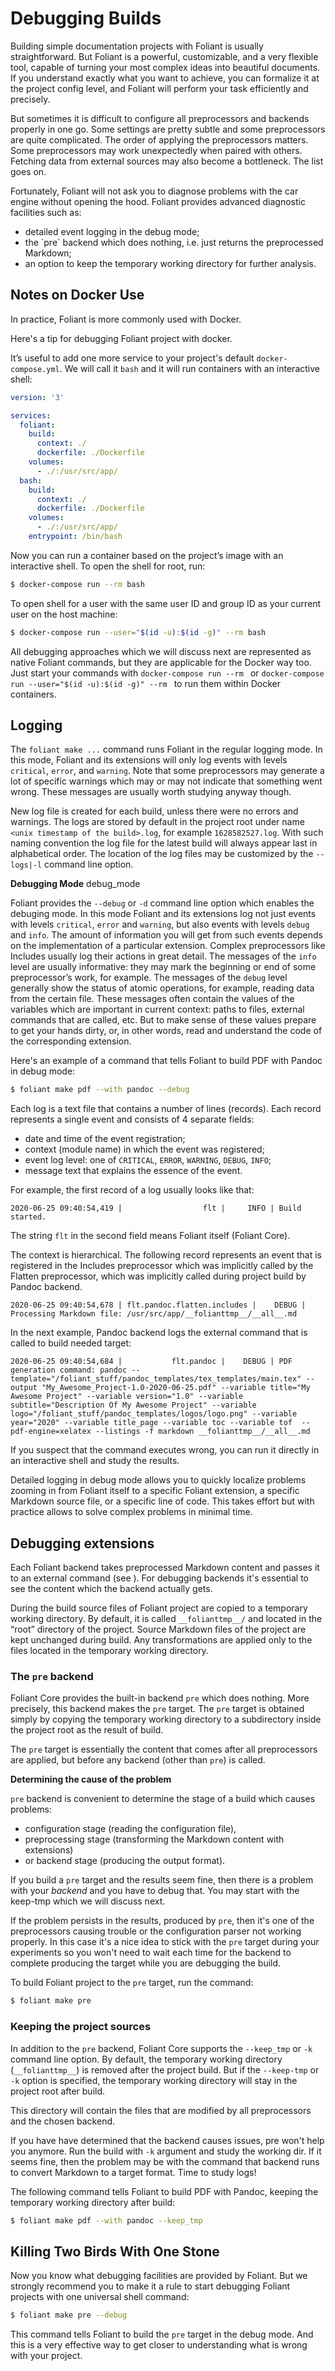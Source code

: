 # Debugging Builds

Building simple documentation projects with Foliant is usually straightforward. But Foliant is a powerful, customizable, and a very flexible tool, capable of turning your most complex ideas into beautiful documents. If you understand exactly what you want to achieve, you can formalize it at the project config level, and Foliant will perform your task efficiently and precisely.

But sometimes it is difficult to configure all preprocessors and backends properly in one go. Some settings are pretty subtle and some preprocessors are quite complicated. The order of applying the preprocessors matters. Some preprocessors may work unexpectedly when paired with others. Fetching data from external sources may also become a bottleneck. The list goes on.

Fortunately, Foliant will not ask you to diagnose problems with the car engine without opening the hood. Foliant provides advanced diagnostic facilities such as:

* detailed event logging in <link anchor="debug_mode">the debug mode</link>;
* <link title="The `pre` backend">the `pre` backend</link> which does nothing, i.e. just returns the preprocessed Markdown;
* an option to <link title="Keeping the project sources">keep the temporary working directory</link> for further analysis.

## Notes on Docker Use

In practice, Foliant is more commonly <link src="TODO!">used with Docker</link>.

Here's a tip for debugging Foliant project with docker.

It’s useful to add one more service to your project's default `docker-compose.yml`. We will call it `bash` and it will run containers with an interactive shell:

```yml
version: '3'

services:
  foliant:
    build:
      context: ./
      dockerfile: ./Dockerfile
    volumes:
      - ./:/usr/src/app/
  bash:
    build:
      context: ./
      dockerfile: ./Dockerfile
    volumes:
      - ./:/usr/src/app/
    entrypoint: /bin/bash
```

Now you can run a container based on the project’s image with an interactive shell. To open the shell for root, run:

```bash
$ docker-compose run --rm bash
```

To open shell for a user with the same user ID and group ID as your current user on the host machine:

```bash
$ docker-compose run --user="$(id -u):$(id -g)" --rm bash
```

All debugging approaches which we will discuss next are represented as native Foliant commands, but they are applicable for the Docker way too. Just start your commands with `docker-compose run --rm ` or `docker-compose run --user="$(id -u):$(id -g)" --rm ` to run them within Docker containers.

## Logging

The `foliant make ...` command runs Foliant in the regular logging mode. In this mode, Foliant and its extensions will only log events with levels `critical`, `error`, and `warning`. Note that some preprocessors may generate a lot of specific warnings which may or may not indicate that something went wrong. These messages are usually worth studying anyway though.

New log file is created for each build, unless there were no errors and warnings. The logs are stored by default in the project root under name `<unix timestamp of the build>.log`, for example `1628582527.log`. With such naming convention the log file for the latest build will always appear last in alphabetical order. The location of the log files may be customized by the `--logs|-l` command line option.  

**Debugging Mode**
<anchor>debug_mode</anchor>

Foliant provides the `--debug` or `-d` command line option which enables the debuging mode. In this mode Foliant and its extensions log not just events with levels `critical`, `error` and `warning`, but also events with levels `debug` and `info`. The amount of information you will get from such events depends on the implementation of a particular extension. Complex preprocessors like Includes usually log their actions in great detail. The messages of the `info` level are usually informative: they may mark the beginning or end of some preprocessor’s work, for example. The messages of the `debug` level generally show the status of atomic operations, for example, reading data from the certain file. These messages often contain the values of the variables which are important in current context: paths to files, external commands that are called, etc. But to make sense of these values prepare to get your hands dirty, or, in other words, read and understand the code of the corresponding extension.

Here's an example of a command that tells Foliant to build PDF with Pandoc in debug mode:

```bash
$ foliant make pdf --with pandoc --debug
```

Each log is a text file that contains a number of lines (records). Each record represents a single event and consists of 4 separate fields:

* date and time of the event registration;
* context (module name) in which the event was registered;
* event log level: one of `CRITICAL`, `ERROR`, `WARNING`, `DEBUG`, `INFO`;
* message text that explains the essence of the event.

For example, the first record of a log usually looks like that:

```
2020-06-25 09:40:54,419 |                  flt |     INFO | Build started.
```

The string `flt` in the second field means Foliant itself (Foliant Core).

The context is hierarchical. The following record represents an event that is registered in the Includes preprocessor which was implicitly called by the Flatten preprocessor, which was implicitly called during project build by Pandoc backend.

```
2020-06-25 09:40:54,678 | flt.pandoc.flatten.includes |    DEBUG | Processing Markdown file: /usr/src/app/__folianttmp__/__all__.md
```

In the next example, Pandoc backend logs the external command that is called to build needed target:

```
2020-06-25 09:40:54,684 |           flt.pandoc |    DEBUG | PDF generation command: pandoc --template="/foliant_stuff/pandoc_templates/tex_templates/main.tex" --output "My_Awesome_Project-1.0-2020-06-25.pdf" --variable title="My Awesome Project" --variable version="1.0" --variable subtitle="Description Of My Awesome Project" --variable logo="/foliant_stuff/pandoc_templates/logos/logo.png" --variable year="2020" --variable title_page --variable toc --variable tof  --pdf-engine=xelatex --listings -f markdown __folianttmp__/__all__.md
```

If you suspect that the command executes wrong, you can run it directly in an interactive shell and study the results.

Detailed logging in debug mode allows you to quickly localize problems zooming in from Foliant itself to a specific Foliant extension, a specific Markdown source file, or a specific line of code. This takes effort but with practice allows to solve complex problems in minimal time.

## Debugging extensions

Each Foliant backend takes preprocessed Markdown content and passes it to an external command (see <link src="architecture"></link>). For debugging backends it's essential to see the content which the backend actually gets. 

During the build source files of Foliant project are copied to a temporary working directory. By default, it is called `__folianttmp__/` and located in the “root” directory of the project. Source Markdown files of the project are kept unchanged during build. Any transformations are applied only to the files located in the temporary working directory.

### The `pre` backend

Foliant Core provides the built-in backend `pre` which does nothing. More precisely, this backend makes the `pre` target. The `pre` target is obtained simply by copying the temporary working directory to a subdirectory inside the project root as the result of build.

The `pre` target is essentially the content that comes after all preprocessors are applied, but before any backend (other than `pre`) is called.

**Determining the cause of the problem**

`pre` backend is convenient to determine the stage of a build which causes problems:

* configuration stage (reading the configuration file),
* preprocessing stage (transforming the Markdown content with extensions)
* or backend stage (producing the output format).

If you build a `pre` target and the results seem fine, then there is a problem with your *backend* and you have to debug that. You may start with the <link title="Keeping the project sources">keep-tmp</link> which we will discuss next.

If the problem persists in the results, produced by `pre`, then it's one of the preprocessors causing trouble or the configuration parser not working properly. In this case it's a nice idea to stick with the `pre` target during your experiments so you won't need to wait each time for the backend to complete producing the target while you are debugging the build.

To build Foliant project to the `pre` target, run the command:

```bash
$ foliant make pre
```

### Keeping the project sources

In addition to the `pre` backend, Foliant Core supports the `--keep_tmp` or `-k` command line option. By default, the temporary working directory (`__folianttmp__`) is removed after the project build. But if the `--keep-tmp` or `-k` option is specified, the temporary working directory will stay in the project root after build.

This directory will contain the files that are modified by all preprocessors and the chosen backend.

If you have have determined that the backend causes issues, <link title="The `pre` backend">pre<link> won't help you anymore. Run the build with `-k` argument and study the working dir. If it seems fine, then the problem may be with the command that backend runs to convert Markdown to a target format. Time to <link title="Logging">study logs</link>!

The following command tells Foliant to build PDF with Pandoc, keeping the temporary working directory after build:

```bash
$ foliant make pdf --with pandoc --keep_tmp
```

<!-- **Tip:** if Pandoc doesn’t make PDFs due to errors in LaTeX markup, you can build the target `tex` and then debug the LaTeX source. Also, you may call Pandoc directly from the command line to build a PDF from LaTeX source. -->

## Killing Two Birds With One Stone

Now you know what debugging facilities are provided by Foliant. But we strongly recommend you to make it a rule to start debugging Foliant projects with one universal shell command:

```bash
$ foliant make pre --debug
```

This command tells Foliant to build the `pre` target in the debug mode. And this is a very effective way to get closer to understanding what is wrong with your project.
